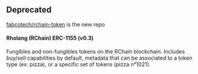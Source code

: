 ## Deprecated

[fabcotech/rchain-token](https://github.com/fabcotech/rchain-token) is the new repo

#### Rholang (RChain) ERC-1155 (v0.3)

Fungibles and non-fungibles tokens on the RChain blockchain. Includes buy/sell capabilities by default, metadata that can be associated to a token type (ex: pizza), or a specific set of tokens (pizza n°1021).

